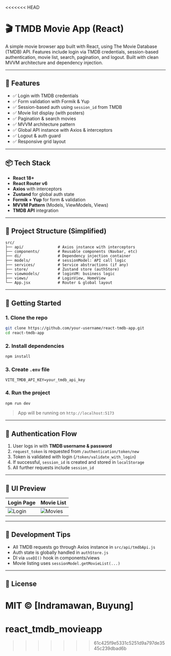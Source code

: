 <<<<<<< HEAD
# 🎬 TMDB Movie App (React)

A simple movie browser app built with React, using The Movie Database (TMDB) API. Features include login via TMDB credentials, session-based authentication, movie list, search, pagination, and logout. Built with clean MVVM architecture and dependency injection.

---

## 🧩 Features

- ✅ Login with TMDB credentials
- ✅ Form validation with Formik & Yup
- ✅ Session-based auth using `session_id` from TMDB
- ✅ Movie list display (with posters)
- ✅ Pagination & search movies
- ✅ MVVM architecture pattern
- ✅ Global API instance with Axios & interceptors
- ✅ Logout & auth guard
- ✅ Responsive grid layout

---

## 📦 Tech Stack

- **React 18+**
- **React Router v6**
- **Axios** with interceptors
- **Zustand** for global auth state
- **Formik + Yup** for form & validation
- **MVVM Pattern** (Models, ViewModels, Views)
- **TMDB API** integration

---

## 📁 Project Structure (Simplified)

```
src/
├── api/               # Axios instance with interceptors
├── components/        # Reusable components (Navbar, etc)
├── di/                # Dependency injection container
├── models/            # sessionModel: API call logic
├── services/          # Service abstractions (if any)
├── store/             # Zustand store (authStore)
├── viewmodels/        # loginVM: business logic
├── views/             # LoginView, HomeView
└── App.jsx            # Router & global layout
```

---

## 🚀 Getting Started

### 1. Clone the repo

```bash
git clone https://github.com/your-username/react-tmdb-app.git
cd react-tmdb-app
```

### 2. Install dependencies

```bash
npm install
```

### 3. Create `.env` file

```env
VITE_TMDB_API_KEY=your_tmdb_api_key
```

### 4. Run the project

```bash
npm run dev
```

> App will be running on `http://localhost:5173`

---

## 🔐 Authentication Flow

1. User logs in with **TMDB username & password**
2. `request_token` is requested from `/authentication/token/new`
3. Token is validated with login (`/token/validate_with_login`)
4. If successful, `session_id` is created and stored in `localStorage`
5. All further requests include `session_id`

---

## 📸 UI Preview

| Login Page | Movie List |
|------------|------------|
| ![Login](screenshots/login.png) | ![Movies](screenshots/movies.png) |

---

## 🧪 Development Tips

- All TMDB requests go through Axios instance in `src/api/tmdbApi.js`
- Auth state is globally handled in `authStore.js`
- DI via `useDI()` hook in components/views
- Movie listing uses `sessionModel.getMovieList(...)`

---

## 📝 License

MIT © [Indramawan, Buyung]
=======
# react_tmdb_movieapp
>>>>>>> 61c425f9e5331c5251d9a797de3545c239dbad6b
